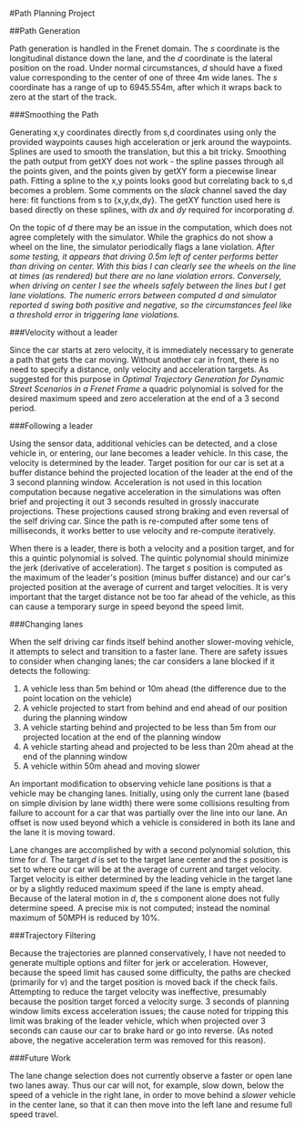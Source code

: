 #Path Planning Project

##Path Generation

Path generation is handled in the Frenet domain.  The *s* coordinate is the longitudinal distance down the lane, and the *d* coordinate is the lateral position on the road.  Under normal circumstances, *d* should have a fixed value corresponding to the center of one of three 4m wide lanes.  The *s* coordinate has a range of up to 6945.554m, after which it wraps back to zero at the start of the track.

###Smoothing the Path

Generating x,y coordinates directly from s,d coordinates using only the provided waypoints causes high acceleration or jerk around the waypoints.  Splines are used to smooth the translation, but this a bit tricky.  Smoothing the path output from getXY does not work - the spline passes through all the points given, and the points given by getXY form a piecewise linear path.  Fitting a spline to the x,y points looks good but correlating back to s,d becomes a problem.  Some comments on the *slack* channel saved the day here:  fit functions from s to {x,y,dx,dy}.  The getXY function used here is based directly on these splines, with *dx* and *dy* required for incorporating *d*.

On the topic of *d* there may be an issue in the computation, which does not agree completely with the simulator.  While the graphics do not show a wheel on the line, the simulator periodically flags a lane violation.  *After some testing, it appears that driving 0.5m left of center performs better than driving on center.  With this bias I can clearly see the wheels on the line at times (as rendered) but there are no lane violation errors.  Conversely, when driving on center I see the wheels safely between the lines but I get lane violations.  The numeric errors between computed d and simulator reported d swing both positive and negative, so the circumstances feel like a threshold error in triggering lane violations.*

###Velocity without a leader

Since the car starts at zero velocity, it is immediately necessary to generate a path that gets the car moving.  Without another car in front, there is no need to specify a distance, only velocity and acceleration targets.  As suggested for this purpose in *Optimal Trajectory Generation for Dynamic Street Scenarios in a Frenet Frame* a quadric polynomial is solved for the desired maximum speed and zero acceleration at the end of a 3 second period.

###Following a leader

Using the sensor data, additional vehicles can be detected, and a close vehicle in, or entering, our lane becomes a leader vehicle.  In this case, the velocity is determined by the leader.  Target position for our car is set at a buffer distance behind the projected location of the leader at the end of the 3 second planning window.  Acceleration is not used in this location computation because negative acceleration in the simulations was often brief and projecting it out 3 seconds resulted in grossly inaccurate projections.  These projections caused strong braking and even reversal of the self driving car.  Since the path is re-computed after some tens of milliseconds, it works better to use velocity and re-compute iteratively.

When there is a leader, there is both a velocity and a position target, and for this a quintic polynomial is solved.  The quintic polynomial should minimize the jerk (derivative of acceleration).  The target *s* position is computed as the maximum of the leader's position (minus buffer distance) and our car's projected position at the average of current and target velocities.  It is very important that the target distance not be too far ahead of the vehicle, as this can cause a temporary surge in speed beyond the speed limit.

###Changing lanes

When the self driving car finds itself behind another slower-moving vehicle, it attempts to select and transition to a faster lane.  There are safety issues to consider when changing lanes; the car considers a lane blocked if it detects the following:

1. A vehicle less than 5m behind or 10m ahead (the difference due to the point location on the vehicle)
2. A vehicle projected to start from behind and end ahead of our position during the planning window
3. A vehicle starting behind and projected to be less than 5m from our projected location at the end of the planning window
4. A vehicle starting ahead and projected to be less than 20m ahead at the end of the planning window 
5. A vehicle within 50m ahead and moving slower

An important modification to observing vehicle lane positions is that a vehicle may be changing lanes.  Initially, using only the current lane (based on simple division by lane width) there were some collisions resulting from failure to account for a car that was partially over the line into our lane.  An offset is now used beyond which a vehicle is considered in both its lane and the lane it is moving toward.

Lane changes are accomplished by with a second polynomial solution, this time for *d*.  The target *d* is set to the target lane center and the *s* position is set to where our car will be at the average of current and target velocity.  Target velocity is either determined by the leading vehicle in the target lane or by a slightly reduced maximum speed if the lane is empty ahead.  Because of the lateral motion in *d*, the *s* component alone does not fully determine speed.  A precise mix is not computed; instead the nominal maximum of 50MPH is reduced by 10%.

###Trajectory Filtering

Because the trajectories are planned conservatively, I have not needed to generate multiple options and filter for jerk or acceleration.  However, because the speed limit has caused some difficulty, the paths are checked (primarily for v) and the target position is moved back if the check fails.  Attempting to reduce the target velocity was ineffective, presumably because the position target forced a velocity surge.  3 seconds of planning window limits excess acceleration issues; the cause noted for tripping this limit was braking of the leader vehicle, which when projected over 3 seconds can cause our car to brake hard or go into reverse.  (As noted above, the negative acceleration term was removed for this reason).

###Future Work

The lane change selection does not currently observe a faster or open lane two lanes away.  Thus our car will not, for example, slow down, below the speed of a vehicle in the right lane, in order to move behind a *slower* vehicle in the center lane, so that it can then move into the left lane and resume full speed travel.
